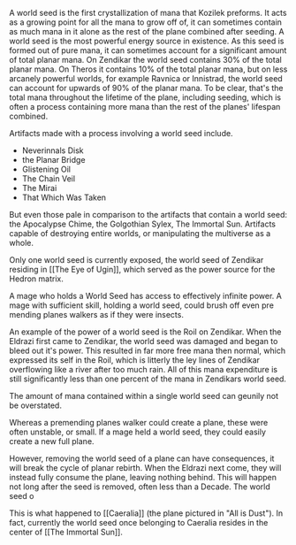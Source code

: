 A world seed is the first crystallization of mana that Kozilek preforms. It acts as a growing point for all the mana to grow off of, it can sometimes contain as much mana in it alone as the rest of the plane combined after seeding. A world seed is the most powerful energy source in existence. As this seed is formed out of pure mana, it can sometimes account for a significant amount of total planar mana. On Zendikar the world seed contains 30% of the total planar mana. On Theros it contains 10% of the total planar mana, but on less arcanely powerful worlds, for example Ravnica or Innistrad, the world seed can account for upwards of 90% of the planar mana. To be clear, that's the total mana throughout the lifetime of the plane, including seeding, which is often a process containing more mana than the rest of the planes' lifespan combined.


Artifacts made with a process involving a world seed include.

- Neverinnals Disk
- the Planar Bridge
-  Glistening Oil
- The Chain Veil
- The Mirai 
- That Which Was Taken

But even those pale in comparison to the artifacts that contain a world seed: the Apocalypse Chime, the Golgothian Sylex, The Immortal Sun. Artifacts capable of destroying entire worlds, or manipulating the multiverse  as a whole.

Only one world seed is currently exposed, the world seed of Zendikar residing in [[The Eye of Ugin]], which served as the power source for the Hedron matrix.

A mage who holds a World Seed has access to effectively infinite power. A mage with sufficient skill, holding a world seed, could brush off even pre mending planes walkers as if they were insects.

An example of the power of a world seed is the Roil on Zendikar.  When the Eldrazi first came to Zendikar, the world seed was damaged and began to bleed out it's power. This resulted in far more free mana then normal, which expressed its self in the Roil, which is litterly the ley lines of Zendikar overflowing like a river after too much rain. All of this mana expenditure is still significantly less than one percent of the mana in Zendikars world seed.

The amount of mana contained within a single world seed can geunily not be overstated. 

Whereas a premending planes walker could create a plane, these were often unstable, or small. If a mage held a world seed, they could easily create a new full plane. 

However, removing the world seed of a plane can have consequences, it will break the cycle of planar rebirth. When the Eldrazi next come, they will instead fully consume the plane, leaving nothing behind. This will happen not long after the seed is removed, often less than a Decade. The world seed o

This is what happened to [[Caeralia]] (the plane pictured in "All is Dust"). In fact, currently the world seed once belonging to Caeralia resides in the center of [[The Immortal Sun]].
